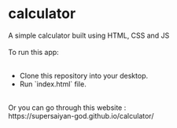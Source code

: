 # calculator
A simple calculator built using HTML, CSS and JS<br><br>
To run this app:<br><br>
<ul>
  <li>Clone this repository into your desktop.</li>
  <li>Run `index.html` file.</li>
  </ul>
<br>
Or you can go through this website :<br>
https://supersaiyan-god.github.io/calculator/
